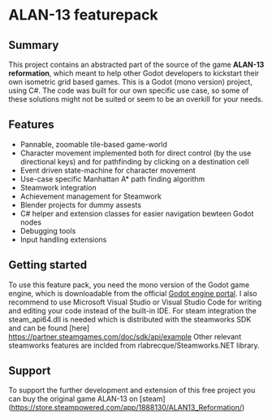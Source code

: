 # ALAN-13 featurepack
## Summary
This project contains an abstracted part of the source of the game **ALAN-13 reformation**, which meant to help other Godot developers to kickstart their own isometric grid based games.
This is a Godot (mono version) project, using C#. The code was built for our own specific use case, so some of these solutions might not be suited or seem to be an overkill for your needs.
## Features
* Pannable, zoomable tile-based game-world
* Character movement implemented both for direct control (by the use directional keys) and for pathfinding by clicking on a destination cell
* Event driven state-machine for character movement 
* Use-case specific Manhattan A* path finding algorithm
* Steamwork integration 
* Achievement management for Steamwork
* Blender projects for dummy assests
* C# helper and extension classes for easier navigation bewteen Godot nodes
* Debugging tools 
* Input handling extensions
## Getting started
To use this feature pack, you need the mono version of the Godot game engine, which is downloadable from the official [Godot engine portal](https://godotengine.org/download).
I also recommend to use Microsoft Visual Studio or Visual Studio Code for writing and editing your code instead of the built-in IDE.
For steam integration the steam_api64.dll is needed which is distributed with the steamworks SDK and can be found [here] https://partner.steamgames.com/doc/sdk/api/example
Other relevant steamworks features are inclded from rlabrecque/Steamworks.NET library. 
## Support
To support the further development and extension of this free project you can buy the original game ALAN-13 on [steam]
(https://store.steampowered.com/app/1888130/ALAN13_Reformation/)
